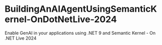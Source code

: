 # BuildingAnAIAgentUsingSemanticKernel-OnDotNetLive-2024
Enable GenAI in your applications using .NET 9 and Semantic Kernel - On .NET Live 2024

